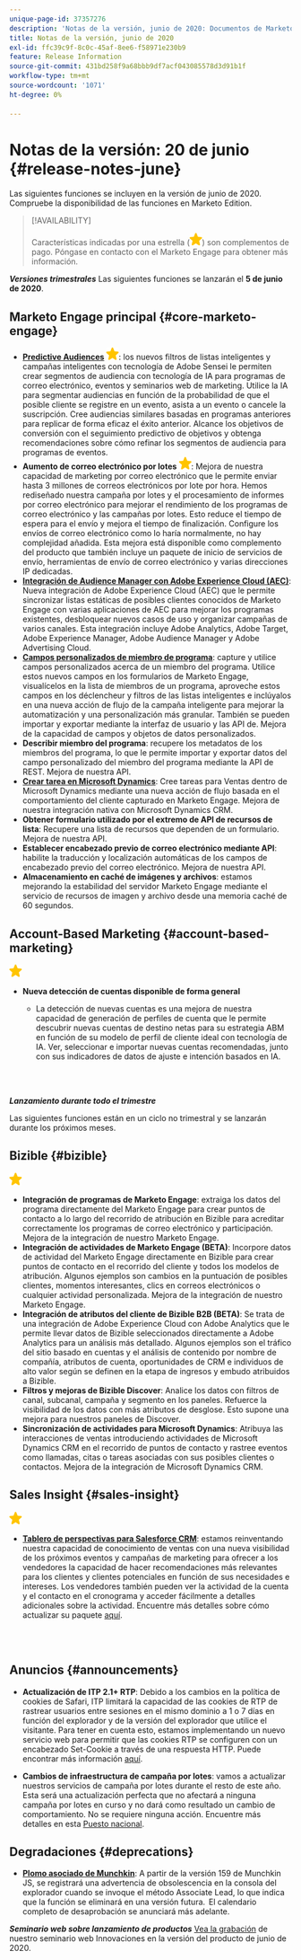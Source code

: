 ```yaml
---
unique-page-id: 37357276
description: 'Notas de la versión, junio de 2020: Documentos de Marketo: documentación del producto'
title: Notas de la versión, junio de 2020
exl-id: ffc39c9f-8c0c-45af-8ee6-f58971e230b9
feature: Release Information
source-git-commit: 431bd258f9a68bbb9df7acf043085578d3d91b1f
workflow-type: tm+mt
source-wordcount: '1071'
ht-degree: 0%

---
```


# Notas de la versión: 20 de junio {#release-notes-june}

Las siguientes funciones se incluyen en la versión de junio de 2020. Compruebe la disponibilidad de las funciones en Marketo Edition.

>[!AVAILABILITY]
>
>Características indicadas por una estrella (![](assets/yellow-star.png)) son complementos de pago. Póngase en contacto con el Marketo Engage para obtener más información.

**_Versiones trimestrales_** Las siguientes funciones se lanzarán el **5 de junio de 2020**.

## Marketo Engage principal {#core-marketo-engage}

* **[Predictive Audiences](https://experienceleague.adobe.com/docs/marketo/sky/predictive-audiences/getting-started-with-predictive-audiences.html?lang=en#predictive-audiences)** ![(estrella)](assets/yellow-star.png): los nuevos filtros de listas inteligentes y campañas inteligentes con tecnología de Adobe Sensei le permiten crear segmentos de audiencia con tecnología de IA para programas de correo electrónico, eventos y seminarios web de marketing. Utilice la IA para segmentar audiencias en función de la probabilidad de que el posible cliente se registre en un evento, asista a un evento o cancele la suscripción. Cree audiencias similares basadas en programas anteriores para replicar de forma eficaz el éxito anterior. Alcance los objetivos de conversión con el seguimiento predictivo de objetivos y obtenga recomendaciones sobre cómo refinar los segmentos de audiencia para programas de eventos.
* **Aumento de correo electrónico por lotes** ![(estrella)](assets/yellow-star.png): Mejora de nuestra capacidad de marketing por correo electrónico que le permite enviar hasta 3 millones de correos electrónicos por lote por hora. Hemos rediseñado nuestra campaña por lotes y el procesamiento de informes por correo electrónico para mejorar el rendimiento de los programas de correo electrónico y las campañas por lotes. Esto reduce el tiempo de espera para el envío y mejora el tiempo de finalización. Configure los envíos de correo electrónico como lo haría normalmente, no hay complejidad añadida. Esta mejora está disponible como complemento del producto que también incluye un paquete de inicio de servicios de envío, herramientas de envío de correo electrónico y varias direcciones IP dedicadas.
* **[Integración de Audience Manager con Adobe Experience Cloud (AEC)](/help/marketo/product-docs/core-marketo-concepts/smart-lists-and-static-lists/static-lists/send-a-list-to-adobe-experience-cloud.md)**: Nueva integración de Adobe Experience Cloud (AEC) que le permite sincronizar listas estáticas de posibles clientes conocidos de Marketo Engage con varias aplicaciones de AEC para mejorar los programas existentes, desbloquear nuevos casos de uso y organizar campañas de varios canales. Esta integración incluye Adobe Analytics, Adobe Target, Adobe Experience Manager, Adobe Audience Manager y Adobe Advertising Cloud.
* **[Campos personalizados de miembro de programa](/help/marketo/product-docs/core-marketo-concepts/programs/working-with-programs/program-member-custom-fields.md)**: capture y utilice campos personalizados acerca de un miembro del programa. Utilice estos nuevos campos en los formularios de Marketo Engage, visualícelos en la lista de miembros de un programa, aproveche estos campos en los déclencheur y filtros de las listas inteligentes e inclúyalos en una nueva acción de flujo de la campaña inteligente para mejorar la automatización y una personalización más granular. También se pueden importar y exportar mediante la interfaz de usuario y las API de. Mejora de la capacidad de campos y objetos de datos personalizados.
* **Describir miembro del programa**: recupere los metadatos de los miembros del programa, lo que le permite importar y exportar datos del campo personalizado del miembro del programa mediante la API de REST. Mejora de nuestra API.
* **[Crear tarea en Microsoft Dynamics](/help/marketo/product-docs/core-marketo-concepts/smart-campaigns/microsoft-dynamics-flow-actions/create-task-in-microsoft.md)**: Cree tareas para Ventas dentro de Microsoft Dynamics mediante una nueva acción de flujo basada en el comportamiento del cliente capturado en Marketo Engage. Mejora de nuestra integración nativa con Microsoft Dynamics CRM.
* **Obtener formulario utilizado por el extremo de API de recursos de lista**: Recupere una lista de recursos que dependen de un formulario. Mejora de nuestra API.
* **Establecer encabezado previo de correo electrónico mediante API**: habilite la traducción y localización automáticas de los campos de encabezado previo del correo electrónico. Mejora de nuestra API.
* **Almacenamiento en caché de imágenes y archivos**: estamos mejorando la estabilidad del servidor Marketo Engage mediante el servicio de recursos de imagen y archivo desde una memoria caché de 60 segundos.

## Account-Based Marketing {#account-based-marketing}

![(estrella)](assets/yellow-star.png)

* **Nueva detección de cuentas disponible de forma general**

   * La detección de nuevas cuentas es una mejora de nuestra capacidad de generación de perfiles de cuenta que le permite descubrir nuevas cuentas de destino netas para su estrategia ABM en función de su modelo de perfil de cliente ideal con tecnología de IA. Ver, seleccionar e importar nuevas cuentas recomendadas, junto con sus indicadores de datos de ajuste e intención basados en IA.

<br> 

**_Lanzamiento durante todo el trimestre_**

Las siguientes funciones están en un ciclo no trimestral y se lanzarán durante los próximos meses.

## Bizible {#bizible}

![(estrella)](assets/yellow-star.png)

* **Integración de programas de Marketo Engage**: extraiga los datos del programa directamente del Marketo Engage para crear puntos de contacto a lo largo del recorrido de atribución en Bizible para acreditar correctamente los programas de correo electrónico y participación. Mejora de la integración de nuestro Marketo Engage.
* **Integración de actividades de Marketo Engage (BETA)**: Incorpore datos de actividad del Marketo Engage directamente en Bizible para crear puntos de contacto en el recorrido del cliente y todos los modelos de atribución. Algunos ejemplos son cambios en la puntuación de posibles clientes, momentos interesantes, clics en correos electrónicos o cualquier actividad personalizada. Mejora de la integración de nuestro Marketo Engage.
* **Integración de atributos del cliente de Bizible B2B (BETA)**: Se trata de una integración de Adobe Experience Cloud con Adobe Analytics que le permite llevar datos de Bizible seleccionados directamente a Adobe Analytics para un análisis más detallado. Algunos ejemplos son el tráfico del sitio basado en cuentas y el análisis de contenido por nombre de compañía, atributos de cuenta, oportunidades de CRM e individuos de alto valor según se definen en la etapa de ingresos y embudo atribuidos a Bizible.
* **Filtros y mejoras de Bizible Discover**: Analice los datos con filtros de canal, subcanal, campaña y segmento en los paneles. Refuerce la visibilidad de los datos con más atributos de desglose. Esto supone una mejora para nuestros paneles de Discover.
* **Sincronización de actividades para Microsoft Dynamics**: Atribuya las interacciones de ventas introduciendo actividades de Microsoft Dynamics CRM en el recorrido de puntos de contacto y rastree eventos como llamadas, citas o tareas asociadas con sus posibles clientes o contactos. Mejora de la integración de Microsoft Dynamics CRM.

## Sales Insight {#sales-insight}

![(estrella)](assets/yellow-star.png)

* **[Tablero de perspectivas para Salesforce CRM](/help/marketo/product-docs/marketo-sales-insight/msi-for-salesforce/features/insights-dashboard-feature-overview.md)**: estamos reinventando nuestra capacidad de conocimiento de ventas con una nueva visibilidad de los próximos eventos y campañas de marketing para ofrecer a los vendedores la capacidad de hacer recomendaciones más relevantes para los clientes y clientes potenciales en función de sus necesidades e intereses. Los vendedores también pueden ver la actividad de la cuenta y el contacto en el cronograma y acceder fácilmente a detalles adicionales sobre la actividad. Encuentre más detalles sobre cómo actualizar su paquete [aquí](/help/marketo/product-docs/marketo-sales-insight/msi-for-salesforce/configuration/configuration-for-existing-customers.md).

<br> 

## Anuncios {#announcements}

* **Actualización de ITP 2.1+ RTP**: Debido a los cambios en la política de cookies de Safari, ITP limitará la capacidad de las cookies de RTP de rastrear usuarios entre sesiones en el mismo dominio a 1 o 7 días en función del explorador y de la versión del explorador que utilice el visitante. Para tener en cuenta esto, estamos implementando un nuevo servicio web para permitir que las cookies RTP se configuren con un encabezado Set-Cookie a través de una respuesta HTTP. Puede encontrar más información [aquí](https://nation.marketo.com/t5/Knowledgebase/Browser-Cookie-Updates-How-Marketo-RTP-Is-Affected/ta-p/299603).

* **Cambios de infraestructura de campaña por lotes**: vamos a actualizar nuestros servicios de campaña por lotes durante el resto de este año. Esta será una actualización perfecta que no afectará a ninguna campaña por lotes en curso y no dará como resultado un cambio de comportamiento. No se requiere ninguna acción. Encuentre más detalles en esta [Puesto nacional](https://nation.marketo.com/t5/Product-Documents/Batch-Campaign-Processing-Infrastructure-Update/ta-p/301374).

## Degradaciones {#deprecations}

* **[Plomo asociado de Munchkin](https://developers.marketo.com/blog/deprecation-of-munchkin-associate-lead-method/)**: A partir de la versión 159 de Munchkin JS, se registrará una advertencia de obsolescencia en la consola del explorador cuando se invoque el método Associate Lead, lo que indica que la función se eliminará en una versión futura.  El calendario completo de desaprobación se anunciará más adelante.

**_Seminario web sobre lanzamiento de productos_** [Vea la grabación](https://engage.marketo.com/June-Release-2020-On-Demand.html) de nuestro seminario web Innovaciones en la versión del producto de junio de 2020.

